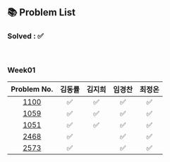 ## 📚 Problem List 

### Solved : ✅

<br>

### Week01

|Problem No.|김동률|김지희|임경찬|최정온|
|:-----------:|:-----:|:----:|:----:|:----:|
|[1100](https://www.acmicpc.net/problem/1100)|✅|✅|✅|✅|
|[1059](https://www.acmicpc.net/problem/1059)|✅|✅|✅|✅|
|[1051](https://www.acmicpc.net/problem/1051)|✅|✅|✅|✅|
|[2468](https://www.acmicpc.net/problem/2468)|✅|  |✅|✅|
|[2573](https://www.acmicpc.net/problem/2573)|✅|  |✅|✅|

